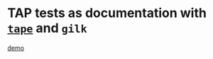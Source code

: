 # TAP tests as documentation with [`tape`](https://github.com/substack/tape)  and `gilk`

[demo](http://peterhancock.github.io/gilk-tape-demo/)
